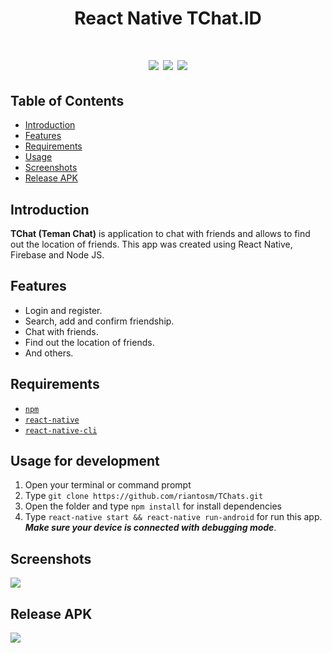 # <center>React Native TChat.ID</center>

 # <center>[![](https://camo.githubusercontent.com/f5b5d9bb00257d22218c563a77c54971da41425f/68747470733a2f2f696d672e736869656c64732e696f2f62616467652f52656163744e61746976652d76302e36312e352d696e666f726d6174696f6e616c)](https://camo.githubusercontent.com/f5b5d9bb00257d22218c563a77c54971da41425f/68747470733a2f2f696d672e736869656c64732e696f2f62616467652f52656163744e61746976652d76302e36312e352d696e666f726d6174696f6e616c)  [![](https://camo.githubusercontent.com/c67164d0a3b7e598dba5aa5b2d6c925ea2db9aec/68747470733a2f2f696d672e736869656c64732e696f2f62616467652f46697265626173652d5265616c74696d652d6f72616e6765)](https://camo.githubusercontent.com/c67164d0a3b7e598dba5aa5b2d6c925ea2db9aec/68747470733a2f2f696d672e736869656c64732e696f2f62616467652f46697265626173652d5265616c74696d652d6f72616e6765)  [![](https://camo.githubusercontent.com/d5a4245abf4f04dfab7efd7e089616e18c5ea8a1/68747470733a2f2f696d672e736869656c64732e696f2f62616467652f4e6f64652e6a732d7631322e31342e312d73756363657373)](https://camo.githubusercontent.com/d5a4245abf4f04dfab7efd7e089616e18c5ea8a1/68747470733a2f2f696d672e736869656c64732e696f2f62616467652f4e6f64652e6a732d7631322e31342e312d73756363657373)
## Table of Contents

-   [Introduction](https://github.com/riantosm/TChats#introduction)
-   [Features](https://github.com/riantosm/TChats#features)
-   [Requirements](https://github.com/riantosm/TChats#requirements)
-   [Usage](https://github.com/riantosm/TChats#usage-for-development)
-   [Screenshots](https://github.com/riantosm/TChats#screenshots)
-   [Release APK](https://github.com/riantosm/TChats#release-apk)

## [](https://github.com/riantosm/TChats#introduction)Introduction

**TChat (Teman Chat)** is application to chat with friends and allows
to find out the location of friends. This app was created using React Native, Firebase and Node JS.

## [](https://github.com/riantosm/TChats#features)Features

-   Login and register.
-   Search, add and confirm friendship.
-   Chat with friends.
-   Find out the location of friends.
-   And others.

## [](https://github.com/riantosm/TChats#requirements)Requirements

-   [`npm`](https://www.npmjs.com/get-npm)
-   [`react-native`](https://facebook.github.io/react-native/docs/getting-started)
-   [`react-native-cli`](https://facebook.github.io/react-native/docs/getting-started)

## [](https://github.com/riantosm/TChats#usage-for-development)Usage for development

1.  Open your terminal or command prompt
2.  Type  `git clone https://github.com/riantosm/TChats.git`
3.  Open the folder and type  `npm install`  for install dependencies
4.  Type  `react-native start && react-native run-android`  for run this app.  _**Make sure your device is connected with debugging mode**_.

## [](https://github.com/riantosm/TChats#screenshots)Screenshots

[![](https://user-images.githubusercontent.com/37394664/76815543-7c383a00-6830-11ea-8b66-fb1c13fe68c4.gif)](https://user-images.githubusercontent.com/37394664/76815543-7c383a00-6830-11ea-8b66-fb1c13fe68c4.gif)

## [](https://github.com/riantosm/TChats#release-apk-version001)Release APK

[![](https://camo.githubusercontent.com/ed7ce212c8560e8c3d000077d3405f45e60702b3/68747470733a2f2f696d672e736869656c64732e696f2f62616467652f446f776e6c6f61642532306f6e2532307468652d476f6f676c6525323044726976652d6f72616e67652e7376673f7374796c653d706f706f7574266c6f676f3d676f6f676c652d6472697665)](https://bit.ly/TChatID)